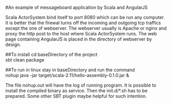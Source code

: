 #An example of messageboard application by Scala and AngularJS  

Scala ActorSystem bind itself to port 8080 which can be run any computer. It is better that the firewal turns off the incoming and outgoing tcp traffics except the one of webserver. The webserver usually is Apache or nginx and proxy the http post to the host where Scala ActorSystem runs. The web page containing AngularJS is placed in the directory of webserver by design.  

##To install
cd baseDirectory of the project  
sbt clean package  

##To run in linux
stay in baseDirectory and run the command  
nohup java -jar target/scala-2.11/hello-assembly-0.1.0.jar &  
  
The file nohup.out will have the log of running program. It is possible to install the compiled binary as service. Then the init.d/*.sh has to be prepared. Some other SBT plugin maybe helpful for such intention.
